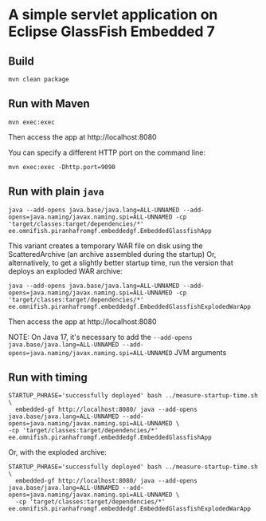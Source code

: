 # A simple servlet application on Eclipse GlassFish Embedded 7

## Build

```
mvn clean package
```

## Run with Maven

```
mvn exec:exec
```

Then access the app at http://localhost:8080


You can specify a different HTTP port on the command line:

```
mvn exec:exec -Dhttp.port=9090
```

## Run with plain `java`

```
java --add-opens java.base/java.lang=ALL-UNNAMED --add-opens=java.naming/javax.naming.spi=ALL-UNNAMED -cp 'target/classes:target/dependencies/*' ee.omnifish.piranhafromgf.embeddedgf.EmbeddedGlassfishApp
```

This variant creates a temporary WAR file on disk using the ScatteredArchive (an archive assembled during the startup)
Or, alternatively, to get a slightly better startup time, run the version that deploys an exploded WAR archive:

```
java --add-opens java.base/java.lang=ALL-UNNAMED --add-opens=java.naming/javax.naming.spi=ALL-UNNAMED -cp 'target/classes:target/dependencies/*' ee.omnifish.piranhafromgf.embeddedgf.EmbeddedGlassfishExplodedWarApp
```

Then access the app at http://localhost:8080

NOTE: On Java 17, it's necessary to add the
`--add-opens java.base/java.lang=ALL-UNNAMED --add-opens=java.naming/javax.naming.spi=ALL-UNNAMED` JVM arguments


## Run with timing

```
STARTUP_PHRASE='successfully deployed' bash ../measure-startup-time.sh \
  embedded-gf http://localhost:8080/ java --add-opens java.base/java.lang=ALL-UNNAMED --add-opens=java.naming/javax.naming.spi=ALL-UNNAMED \
-cp 'target/classes:target/dependencies/*' ee.omnifish.piranhafromgf.embeddedgf.EmbeddedGlassfishApp
```

Or, with the exploded archive:

```
STARTUP_PHRASE='successfully deployed' bash ../measure-startup-time.sh \
  embedded-gf http://localhost:8080/ java --add-opens java.base/java.lang=ALL-UNNAMED --add-opens=java.naming/javax.naming.spi=ALL-UNNAMED \
  -cp 'target/classes:target/dependencies/*' ee.omnifish.piranhafromgf.embeddedgf.EmbeddedGlassfishExplodedWarApp
```